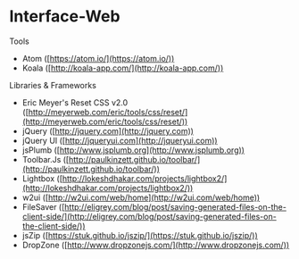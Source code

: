 # Interface-Web

Tools
- Atom ([https://atom.io/](https://atom.io/))
- Koala ([http://koala-app.com/](http://koala-app.com/))

Libraries & Frameworks
- Eric Meyer's Reset CSS v2.0 ([http://meyerweb.com/eric/tools/css/reset/](http://meyerweb.com/eric/tools/css/reset/))
- jQuery ([http://jquery.com](http://jquery.com))
- jQuery UI ([http://jqueryui.com](http://jqueryui.com))
- jsPlumb ([http://www.jsplumb.org](http://www.jsplumb.org))
- Toolbar.Js ([http://paulkinzett.github.io/toolbar/](http://paulkinzett.github.io/toolbar/))
- Lightbox ([http://lokeshdhakar.com/projects/lightbox2/](http://lokeshdhakar.com/projects/lightbox2/))
- w2ui ([http://w2ui.com/web/home](http://w2ui.com/web/home))
- FileSaver ([http://eligrey.com/blog/post/saving-generated-files-on-the-client-side/](http://eligrey.com/blog/post/saving-generated-files-on-the-client-side/))
- jsZip ([https://stuk.github.io/jszip/](https://stuk.github.io/jszip/))
- DropZone ([http://www.dropzonejs.com/](http://www.dropzonejs.com/))
